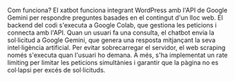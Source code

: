 Com funciona?
El xatbot funciona integrant WordPress amb l'API de Google Gemini per respondre preguntes basades en el contingut d'un lloc web. El backend del codi s'executa a Google Colab, que gestiona les peticions i connecta amb l'API. Quan un usuari fa una consulta, el chatbot envia la sol·licitud a Google Gemini, que genera una resposta mitjançant la seva intel·ligència artificial. Per evitar sobrecarregar el servidor, el web scraping només s'executa quan l'usuari ho demana. A més, s'ha implementat un rate limiting per limitar les peticions simultànies i garantir que la pàgina no es col·lapsi per excés de sol·licituds.
